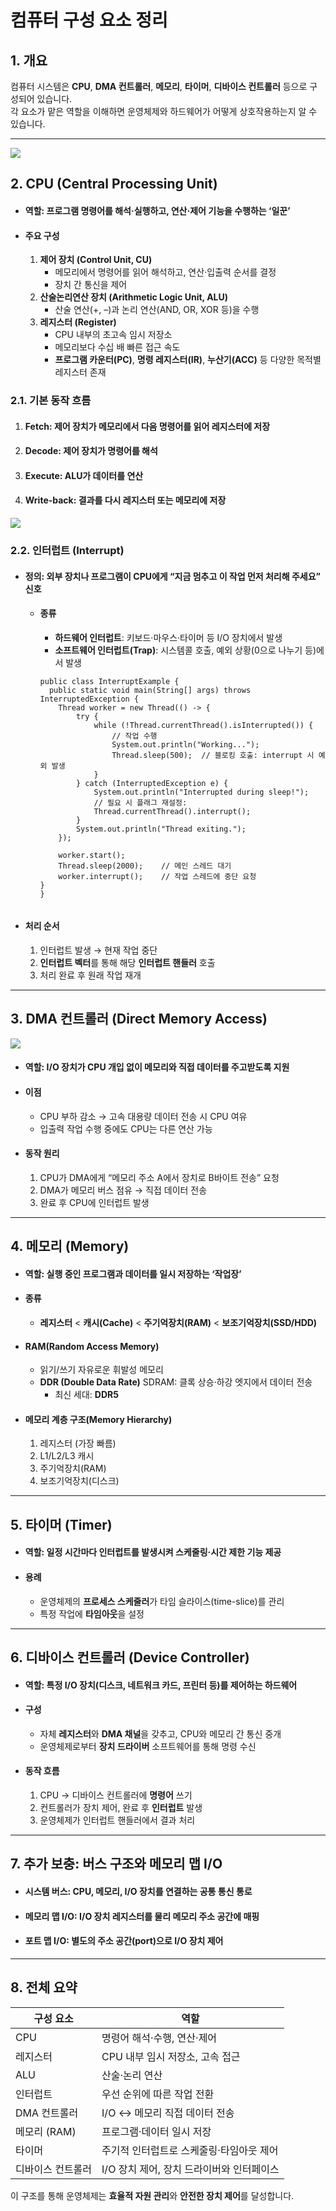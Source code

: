 # 컴퓨터 구성 요소 정리

## 1. 개요
컴퓨터 시스템은 **CPU**, **DMA 컨트롤러**, **메모리**, **타이머**, **디바이스 컨트롤러** 등으로 구성되어 있습니다.  
각 요소가 맡은 역할을 이해하면 운영체제와 하드웨어가 어떻게 상호작용하는지 알 수 있습니다.

---

![](https://img1.daumcdn.net/thumb/R1280x0/?scode=mtistory2&fname=https%3A%2F%2Fblog.kakaocdn.net%2Fdna%2FUx1Q6%2FbtsCOB9StsI%2FAAAAAAAAAAAAAAAAAAAAAMzyYtnW5KT_vZCcrylLu9CWmg6Ky1CKVar4ZTvUJfbr%2Fimg.png%3Fcredential%3DyqXZFxpELC7KVnFOS48ylbz2pIh7yKj8%26expires%3D1756652399%26allow_ip%3D%26allow_referer%3D%26signature%3DNVzWxGh6B0bh6Rx9oU3CmySPBbo%253D)

## 2. CPU (Central Processing Unit)
- #### **역할**: 프로그램 명령어를 해석·실행하고, 연산·제어 기능을 수행하는 ‘일꾼’
- #### **주요 구성**
    1. **제어 장치 (Control Unit, CU)**
        - 메모리에서 명령어를 읽어 해석하고, 연산·입출력 순서를 결정
        - 장치 간 통신을 제어
    2. **산술논리연산 장치 (Arithmetic Logic Unit, ALU)**
        - 산술 연산(+, –)과 논리 연산(AND, OR, XOR 등)을 수행
    3. **레지스터 (Register)**
        - CPU 내부의 초고속 임시 저장소
        - 메모리보다 수십 배 빠른 접근 속도
        - **프로그램 카운터(PC)**, **명령 레지스터(IR)**, **누산기(ACC)** 등 다양한 목적별 레지스터 존재

### 2.1. 기본 동작 흐름
1. #### **Fetch**: 제어 장치가 메모리에서 다음 명령어를 읽어 레지스터에 저장
2. #### **Decode**: 제어 장치가 명령어를 해석
3. #### **Execute**: ALU가 데이터를 연산
4. #### **Write-back**: 결과를 다시 레지스터 또는 메모리에 저장

![](https://img1.daumcdn.net/thumb/R1280x0/?scode=mtistory2&fname=https%3A%2F%2Fblog.kakaocdn.net%2Fdna%2FcbWOnG%2FbtsCRhwKS1T%2FAAAAAAAAAAAAAAAAAAAAAJJ6FDiGae5BZVRxi1jI954Z-I2IoPZ2PitM2mRi-O5b%2Fimg.png%3Fcredential%3DyqXZFxpELC7KVnFOS48ylbz2pIh7yKj8%26expires%3D1756652399%26allow_ip%3D%26allow_referer%3D%26signature%3Dn%252BmCfsRWVTPTzJ5K7FbDLTHd%252B%252FY%253D)

### 2.2. 인터럽트 (Interrupt)
- #### **정의**: 외부 장치나 프로그램이 CPU에게 “지금 멈추고 이 작업 먼저 처리해 주세요” 신호
  - #### **종류**
      - **하드웨어 인터럽트**: 키보드·마우스·타이머 등 I/O 장치에서 발생
      - **소프트웨어 인터럽트(Trap)**: 시스템콜 호출, 예외 상황(0으로 나누기 등)에서 발생
      ```
      public class InterruptExample {
        public static void main(String[] args) throws InterruptedException {
          Thread worker = new Thread(() -> {
              try {
                  while (!Thread.currentThread().isInterrupted()) {
                      // 작업 수행
                      System.out.println("Working...");
                      Thread.sleep(500);  // 블로킹 호출: interrupt 시 예외 발생
                  }
              } catch (InterruptedException e) {
                  System.out.println("Interrupted during sleep!");
                  // 필요 시 플래그 재설정:
                  Thread.currentThread().interrupt();
              }
              System.out.println("Thread exiting.");
          });

          worker.start();
          Thread.sleep(2000);    // 메인 스레드 대기
          worker.interrupt();    // 작업 스레드에 중단 요청
      }
    }
  ```
- #### **처리 순서**
    1. 인터럽트 발생 → 현재 작업 중단
    2. **인터럽트 벡터**를 통해 해당 **인터럽트 핸들러** 호출
    3. 처리 완료 후 원래 작업 재개

---

## 3. DMA 컨트롤러 (Direct Memory Access)

![](https://img1.daumcdn.net/thumb/R1280x0/?scode=mtistory2&fname=https%3A%2F%2Fblog.kakaocdn.net%2Fdna%2FXRliB%2FbtsCRihGbDH%2FAAAAAAAAAAAAAAAAAAAAAJlSHNZv1EiWChn8vNcdUNoLGEE-benx5V80INOmnVJE%2Fimg.jpg%3Fcredential%3DyqXZFxpELC7KVnFOS48ylbz2pIh7yKj8%26expires%3D1756652399%26allow_ip%3D%26allow_referer%3D%26signature%3DGZUZTbbyv%252Bm%252FEda3Q1E0q5IazAU%253D)

- #### **역할**: I/O 장치가 CPU 개입 없이 메모리와 직접 데이터를 주고받도록 지원
- #### **이점**
    - CPU 부하 감소 → 고속 대용량 데이터 전송 시 CPU 여유
    - 입출력 작업 수행 중에도 CPU는 다른 연산 가능
- #### **동작 원리**
    1. CPU가 DMA에게 “메모리 주소 A에서 장치로 B바이트 전송” 요청
    2. DMA가 메모리 버스 점유 → 직접 데이터 전송
    3. 완료 후 CPU에 인터럽트 발생

---

## 4. 메모리 (Memory)
- #### **역할**: 실행 중인 프로그램과 데이터를 일시 저장하는 ‘작업장’
- #### **종류**
    - **레지스터** < **캐시(Cache)** < **주기억장치(RAM)** < **보조기억장치(SSD/HDD)**
- #### **RAM(Random Access Memory)**
    - 읽기/쓰기 자유로운 휘발성 메모리
    - **DDR (Double Data Rate)** SDRAM: 클록 상승·하강 엣지에서 데이터 전송
        - 최신 세대: **DDR5**
- #### **메모리 계층 구조**(Memory Hierarchy)
    1. 레지스터 (가장 빠름)
    2. L1/L2/L3 캐시
    3. 주기억장치(RAM)
    4. 보조기억장치(디스크)

---

## 5. 타이머 (Timer)
- #### **역할**: 일정 시간마다 인터럽트를 발생시켜 **스케줄링**·**시간 제한** 기능 제공
- #### **용례**
    - 운영체제의 **프로세스 스케줄러**가 타임 슬라이스(time-slice)를 관리
    - 특정 작업에 **타임아웃**을 설정

---

## 6. 디바이스 컨트롤러 (Device Controller)
- #### **역할**: 특정 I/O 장치(디스크, 네트워크 카드, 프린터 등)를 제어하는 하드웨어
- #### **구성**
    - 자체 **레지스터**와 **DMA 채널**을 갖추고, CPU와 메모리 간 통신 중개
    - 운영체제로부터 **장치 드라이버** 소프트웨어를 통해 명령 수신
- #### **동작 흐름**
    1. CPU → 디바이스 컨트롤러에 **명령어** 쓰기
    2. 컨트롤러가 장치 제어, 완료 후 **인터럽트** 발생
    3. 운영체제가 인터럽트 핸들러에서 결과 처리

---

## 7. 추가 보충: 버스 구조와 메모리 맵 I/O
- #### **시스템 버스**: CPU, 메모리, I/O 장치를 연결하는 공통 통신 통로
- #### **메모리 맵 I/O**: I/O 장치 레지스터를 물리 메모리 주소 공간에 매핑
- #### **포트 맵 I/O**: 별도의 주소 공간(port)으로 I/O 장치 제어

---

## 8. 전체 요약
| 구성 요소            | 역할                                           |
|---------------------|-----------------------------------------------|
| CPU                 | 명령어 해석·수행, 연산·제어                     |
| 레지스터            | CPU 내부 임시 저장소, 고속 접근               |
| ALU                 | 산술·논리 연산                                   |
| 인터럽트            | 우선 순위에 따른 작업 전환                     |
| DMA 컨트롤러        | I/O ↔ 메모리 직접 데이터 전송                   |
| 메모리 (RAM)        | 프로그램·데이터 일시 저장                        |
| 타이머              | 주기적 인터럽트로 스케줄링·타임아웃 제어         |
| 디바이스 컨트롤러   | I/O 장치 제어, 장치 드라이버와 인터페이스        |

이 구조를 통해 운영체제는 **효율적 자원 관리**와 **안전한 장치 제어**를 달성합니다.  